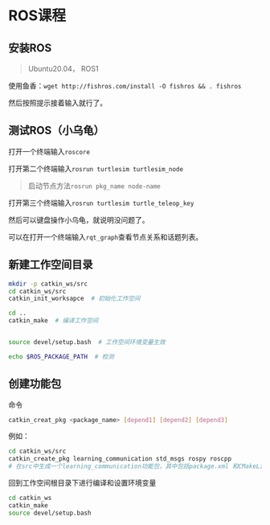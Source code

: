 # ROS课程

## 安装ROS

> Ubuntu20.04， ROS1

使用鱼香：`wget http://fishros.com/install -O fishros && . fishros`

然后按照提示接着输入就行了。

## 测试ROS（小乌龟）

打开一个终端输入`roscore`

打开第二个终端输入`rosrun turtlesim turtlesim_node`

> 启动节点方法`rosrun pkg_name node-name`

打开第三个终端输入`rosrun turtlesim turtle_teleop_key`

然后可以键盘操作小乌龟，就说明没问题了。

可以在打开一个终端输入`rqt_graph`查看节点关系和话题列表。

## 新建工作空间目录

```bash
mkdir -p catkin_ws/src
cd catkin_ws/src
catkin_init_worksapce  # 初始化工作空间

cd ..
catkin_make  # 编译工作空间


source devel/setup.bash  # 工作空间环境变量生效

echo $ROS_PACKAGE_PATH  # 检测
```

## 创建功能包

命令

```bash
catkin_creat_pkg <package_name> [depend1] [depend2] [depend3]
```

例如：

```bash
cd catkin_ws/src
catkin_create_pkg learning_communication std_msgs rospy roscpp
# 在src中生成一个learning_communication功能包，其中包括package.xml 和CMakeLists.txt
```

回到工作空间根目录下进行编译和设置环境变量

```bash
cd catkin_ws
catkin_make
source devel/setup.bash
```







